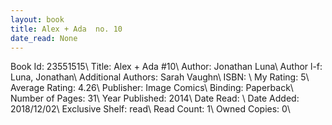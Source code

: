 ```yaml
---
layout: book
title: Alex + Ada  no. 10
date_read: None
---
```


Book Id: 23551515\ 
Title: Alex + Ada #10\ 
Author: Jonathan Luna\ 
Author l-f: Luna, Jonathan\ 
Additional Authors: Sarah Vaughn\ 
ISBN: \ 
My Rating: 5\ 
Average Rating: 4.26\ 
Publisher: Image Comics\ 
Binding: Paperback\ 
Number of Pages: 31\ 
Year Published: 2014\ 
Date Read: \ 
Date Added: 2018/12/02\ 
Exclusive Shelf: read\ 
Read Count: 1\ 
Owned Copies: 0\ 

